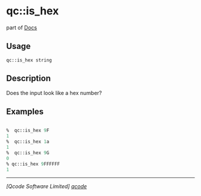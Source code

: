 qc::is_hex
==========

part of [Docs](.)

Usage
-----
`qc::is_hex string`

Description
-----------
Does the input look like a hex number?

Examples
--------
```tcl

%  qc::is_hex 9F
1
%  qc::is_hex 1a
1
%  qc::is_hex 9G
0
% qc::is_hex 9FFFFFF
1
```

----------------------------------
*[Qcode Software Limited] [qcode]*

[qcode]: www.qcode.co.uk "Qcode Software"